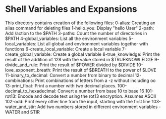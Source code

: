 # Shell Variables and Expansions
This directory contains creation of the following files:
0-alias: Creating an alias command for deleting files
1-hello_you: Display "hello User"
2-path: Add /action to the $PATH
3-paths: Count the number of directories in $PATH
4-global_variables: List all the environment variables 
5-local_variables: List all global and environment variables together with functions
6-create_local_variable: Create a local variable
7-create_global_variable: Create a global variable
8-true_knowledge: Print the result of the addition of 128 with the value stored in $TRUEKNOWLEDGE
9-divide_and_rule: Print the result of $POWER divided by $DIVIDE
10-love_exponent_breath: Print the result of $BREATH to the power of $LOVE
11-binary_to_decimal: Convert a number from binary to decimal
12-combinations: Print combinations of letters from a -z without including oo
13-print_float: Print a number with two decimal places.
100-decimal_to_hexadecimal: Convert a number from base 10 to base 16
101-rot13: Encode and decode text using the rot13 encryption. Assumes ASCII
102-odd: Print every other line from the input, starting with the first line
103-water_and_stir: Add two numbers stored in different environment variables - WATER and STIR